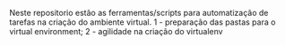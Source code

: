 Neste repositorio estão as ferramentas/scripts para automatização de tarefas na criação do ambiente virtual.
1 - preparação das pastas para o virtual environment;
2 - agilidade na criação do virtualenv
